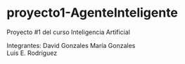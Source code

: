 # proyecto1-AgenteInteligente
Proyecto #1 del curso Inteligencia Artificial


Integrantes:
David Gonzales
María Gonzales  
Luis E. Rodríguez